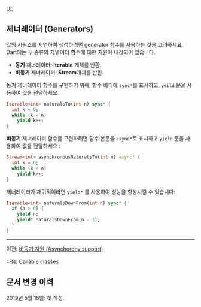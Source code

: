 [Up](./index.md)

##  제너레이터 (Generators)

값의 시퀀스를 지연하여 생성하려면 generator 함수를 사용하는 것을 고려하세요. Dart에는 두 종류의 제널이터 함수에 대한 지원이 내장되어 있습니다.

-  **동기** 제너레이터: **Iterable** 개체를 반환.
-  **비동기** 제너레이터: **Stream**개체를 반환.

동기 제너레이터 함수를 구현하기 위해, 함수 바디에 `sync*`를 표시하고, `yeild` 문을 사용하여 값을 전달하세요.

```dart
Iterable<int> naturalsTo(int n) sync* {
  int k = 0;
  while (k < n)
    yield k++;
}
```

**비동기** 제너레이터 함수를 구현하려면 함수 본문을 `async*`로 표시하고 `yield` 문을 사용하여 값을 전달하세요 :

```dart
Stream<int> asynchronousNaturalsTo(int n) async* {
  int k = 0;
  while (k < n)
    yield k++;
}
```

제너레이터가 재귀적이라면 `yield*` 를 사용하여 성능을 향상시킬 수 있습니다:

```dart
Iterable<int> naturalsDownFrom(int n) sync* {
  if (n > 0) {
    yield n;
    yield* naturalsDownFrom(n - 1);
  }
}
```

---

이전: [비동기 지원 (Asynchorony support)](./asynchrony_support.md)

다음: [Callable classes](./callable_classes.md)

## 문서 변경 이력

2019년 5월 15일: 첫 작성.
